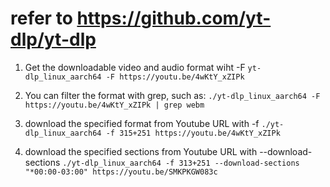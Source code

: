 # refer to https://github.com/yt-dlp/yt-dlp

1. Get the downloadable video and audio format wiht -F
`yt-dlp_linux_aarch64 -F https://youtu.be/4wKtY_xZIPk`

2. You can filter the format with grep, such as:
`./yt-dlp_linux_aarch64 -F https://youtu.be/4wKtY_xZIPk | grep webm`

3. download the specified format from Youtube URL with -f
`./yt-dlp_linux_aarch64 -f 315+251 https://youtu.be/4wKtY_xZIPk`

4. download the specified sections from Youtube URL with --download-sections
`./yt-dlp_linux_aarch64 -f 313+251 --download-sections "*00:00-03:00" https://youtu.be/SMKPKGW083c`

